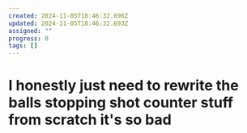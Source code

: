 ```yaml
---
created: 2024-11-05T18:46:32.696Z
updated: 2024-11-05T18:46:32.693Z
assigned: ""
progress: 0
tags: []
---
```


# I honestly just need to rewrite the balls stopping shot counter stuff from scratch it's so bad
